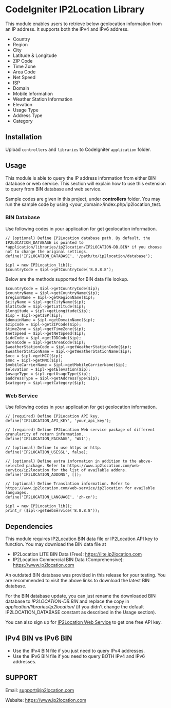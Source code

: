 CodeIgniter IP2Location Library
===============================
This module enables users to retrieve below geolocation information from an IP address. It supports both the IPv4 and IPv6 address.

* Country
* Region
* City
* Latitude & Longitude
* ZIP Code
* Time Zone
* Area Code
* Net Speed
* ISP
* Domain
* Mobile Information
* Weather Station Information
* Elevation
* Usage Type
* Address Type
* Category


## Installation
Upload `controllers` and `libraries` to CodeIgniter `application` folder.

## Usage
This module is able to query the IP address information from either BIN database or web service. This section will explain how to use this extension to query from BIN database and web service.

Sample codes are given in this project, under **controllers** folder. You may run the sample code by using <your_domain>/index.php/ip2location_test.

### BIN Database
Use following codes in your application for get geolocation information.

    // (optional) Define IP2Location database path. By default, the IP2LOCATION_DATABASE is pointed to *application/libraries/ip2location/IP2LOCATION-DB.BIN* if you choose not to change the original settings.
    define('IP2LOCATION_DATABASE', '/path/to/ip2location/database');

    $ipl = new IP2Location_lib();
    $countryCode = $ipl->getCountryCode('8.8.8.8');

Below are the methods supported for BIN data file lookup.

    $countryCode = $ipl->getCountryCode($ip);
    $countryName = $ipl->getCountryName($ip);
    $regionName = $ipl->getRegionName($ip);
    $cityName = $ipl->getCityName($ip);
    $latitude = $ipl->getLatitude($ip);
    $longitude = $ipl->getLongitude($ip);
    $isp = $ipl->getISP($ip);
    $domainName = $ipl->getDomainName($ip);
    $zipCode = $ipl->getZIPCode($ip);
    $timeZone = $ipl->getTimeZone($ip);
    $netSpeed = $ipl->getNetSpeed($ip);
    $iddCode = $ipl->getIDDCode($ip);
    $areaCode = $ipl->getAreaCode($ip);
    $weatherStationCode = $ipl->getWeatherStationCode($ip);
    $weatherStationName = $ipl->getWeatherStationName($ip);
    $mcc = $ipl->getMCC($ip);
    $mnc = $ipl->getMNC($ip);
    $mobileCarrierName = $ipl->getMobileCarrierName($ip);
    $elevation = $ipl->getElevation($ip);
    $usageType = $ipl->getUsageType($ip);
    $addressType = $ipl->getAddressType($ip);
    $category = $ipl->getCategory($ip);

### Web Service
Use following codes in your application for get geolocation information.

    // (required) Define IP2Location API key.
    define('IP2LOCATION_API_KEY', 'your_api_key');

    // (required) Define IP2Location Web service package of different granularity of return information.
    define('IP2LOCATION_PACKAGE', 'WS1');

    // (optional) Define to use https or http.
    define('IP2LOCATION_USESSL', false);

    // (optional) Define extra information in addition to the above-selected package. Refer to https://www.ip2location.com/web-service/ip2location for the list of available addons.
    define('IP2LOCATION_ADDONS', []);

    // (optional) Define Translation information. Refer to https://www.ip2location.com/web-service/ip2location for available languages.
    define('IP2LOCATION_LANGUAGE', 'zh-cn');

    $ipl = new IP2Location_lib();
    print_r ($ipl->getWebService('8.8.8.8'));

## Dependencies
This module requires IP2Location BIN data file or IP2Location API key to function. You may download the BIN data file at

* IP2Location LITE BIN Data (Free): https://lite.ip2location.com
* IP2Location Commercial BIN Data (Comprehensive): https://www.ip2location.com

An outdated BIN database was provided in this release for your testing. You are recommended to visit the above links to download the latest BIN database.

For the BIN database update, you can just rename the downloaded BIN database to *IP2LOCATION-DB.BIN* and replace the copy in *application/libraries/ip2location/* (if you didn't change the default IP2LOCATION_DATABASE constant as described in the Usage section).

You can also sign up for [IP2Location Web Service](https://www.ip2location.com/web-service/ip2location) to get one free API key.

## IPv4 BIN vs IPv6 BIN
* Use the IPv4 BIN file if you just need to query IPv4 addresses.
* Use the IPv6 BIN file if you need to query BOTH IPv4 and IPv6 addresses.

## SUPPORT
Email: support@ip2location.com

Website: https://www.ip2location.com
